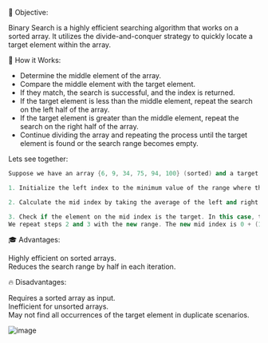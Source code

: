 🎯 Objective:<br>

Binary Search is a highly efficient searching algorithm that works on a sorted array. It utilizes the divide-and-conquer strategy to quickly locate a target element within the array.

🚀 How it Works:<br>

- Determine the middle element of the array.
- Compare the middle element with the target element.
- If they match, the search is successful, and the index is returned.
- If the target element is less than the middle element, repeat the search on the left half of the array.
- If the target element is greater than the middle element, repeat the search on the right half of the array.
- Continue dividing the array and repeating the process until the target element is found or the search range becomes empty.<br>

Lets see together:
```cpp
Suppose we have an array {6, 9, 34, 75, 94, 100} (sorted) and a target value of 6. Here are the steps to find the target value in the array using binary search:

1. Initialize the left index to the minimum value of the range where the target can be (in this case, 0), and initialize the right index to the maximum value of the range where the target can be (in this case, the last index, size - 1);

2. Calculate the mid index by taking the average of the left and right indices. In this case, the starter left is index 0 and starter right is index 5, so the mid index is 0 + (5-0)/2 = 2. Note that the result is 2.5, but we use integers, so we narrow to get 2;

3. Check if the element on the mid index is the target. In this case, the element in index 2 is 34, which is not the target (6). Compare the mid element with the target, and if the target is bigger than mid, we know that the minimum element is mid+1. In this case, the target (6) is less than the mid element (34), so we set right to mid - 1 (which is 1).
We repeat steps 2 and 3 with the new range. The new mid index is 0 + (1-0)/2 = 0. The element in index 0 is the target, so we found the target!
```

🎓 Advantages:

Highly efficient on sorted arrays.<br>
Reduces the search range by half in each iteration.<br>

🔥 Disadvantages:

Requires a sorted array as input.<br>
Inefficient for unsorted arrays.<br>
May not find all occurrences of the target element in duplicate scenarios.


![image](https://github.com/DuarteDvv/Algorithms/assets/136333571/7ccf6f29-09ad-4329-958c-d4dd13df7c89)
